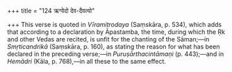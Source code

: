 +++
title = "124 ऋग्वेदो देव-दैवत्यो"

+++
This verse is quoted in *Vīramitrodaya* (Saṃskāra, p. 534), which adds
that according to a declaration by Āpastamba, the time, during which the
Ṛk and other Vedas are recited, is unfit for the chanting of the
Sāman;—in *Smṛticandrikā* (Saṃskāra, p. 160), as stating the reason for
what has been declared in the preceding verse;—in *Puruṣārthacintāmaṇi*
(p. 443);—and in *Hemādri* (Kāla, p. 768),—in all these to the same
effect.
